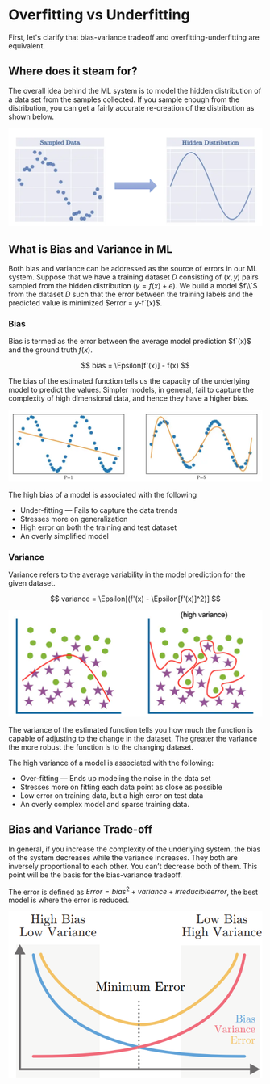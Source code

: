 # Overfitting vs Underfitting

First, let's clarify that bias-variance tradeoff and overfitting-underfitting are equivalent.

## Where does it steam for?

The overall idea behind the ML system is to model the hidden distribution of a data set from the samples collected. If you sample enough from the distribution, you can get a fairly accurate re-creation of the distribution as shown below.

[![Modeling](_images/BASE-modelingdata.png "Hidden distribution")](https://towardsdatascience.com/understanding-the-bias-variance-tradeoff-and-visualizing-it-with-example-and-python-code-7af2681a10a7)

## What is Bias and Variance in ML

Both bias and variance can be addressed as the source of errors in our ML system. Suppose that we have a training dataset $D$ consisting of $(x,y)$ pairs sampled from the hidden distribution $(y=f(x)+e)$. We build a model $f\\`$ from the dataset $D$ such that the error between the training labels and the predicted value is minimized $error = y-f`(x)$.

### Bias

Bias is termed as the error between the average model prediction $f`(x)$ and the ground truth $f(x)$.

$$ bias = \Epsilon[f'(x)] - f(x) $$

The bias of the estimated function tells us the capacity of the underlying model to predict the values. Simpler models, in general, fail to capture the complexity of high dimensional data, and hence they have a higher bias.

[![Hight Bias](_images/BASE-biasexample.png "Hidden distribution")](https://towardsdatascience.com/understanding-the-bias-variance-tradeoff-and-visualizing-it-with-example-and-python-code-7af2681a10a7)

The high bias of a model is associated with the following

- Under-fitting — Fails to capture the data trends
- Stresses more on generalization
- High error on both the training and test dataset
- An overly simplified model

### Variance

Variance refers to the average variability in the model prediction for the given dataset.

$$ variance = \Epsilon[(f'(x) - \Epsilon[f'(x)]^2)] $$

[![Hight Variance](_images/BASE-hightvarianceexample.png "Hidden distribution")](https://www.ibm.com/cloud/learn/overfitting)

The variance of the estimated function tells you how much the function is capable of adjusting to the change in the dataset. The greater the variance the more robust the function is to the changing dataset.

The high variance of a model is associated with the following:

- Over-fitting — Ends up modeling the noise in the data set
- Stresses more on fitting each data point as close as possible
- Low error on training data, but a high error on test data
- An overly complex model and sparse training data.

## Bias and Variance Trade-off

In general, if you increase the complexity of the underlying system, the bias of the system decreases while the variance increases. They both are inversely proportional to each other. You can’t decrease both of them. This point will be the basis for the bias-variance tradeoff.

The error is defined as $Error = bias^2 + variance + irreducible error$, the best model is where the error is reduced.

![Bias](_images/BASE-biasvariancetradeoff.png "bias-variance tradeoff")
